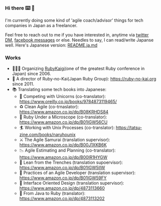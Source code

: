 ### Hi there :keyboard: :zombie:

I'm currently doing some kind of 'agile coach/advisor' things for tech companies in Japan as a freelancer.

Feel free to reach out to me if you have interested in, anytime via [twitter DM](https://twitter.com/kakutani), [facebook messages](https://fb.me/kakutani) or else. Needles to say, I can read/write Japanse well. Here's Japanese version: [README.ja.md](./README.ja.md)

### Works

* 🧑‍🤝‍🧑 Organizing [RubyKaigi](https://rubykaigi.org)(one of the greatest Ruby conference in Japan) since 2006.
* 🔴 A director of Ruby-no-Kai(Japan Ruby Group): https://ruby-no-kai.org since 2011.
* 📚 Translating some tech books into Japanese: 
  * 🦄 Competing with Unicorns (co-translator): https://www.oreilly.co.jp/books/9784873119465/
  * ♻️ Clean Agile (co-trnaslator): https://www.amazon.co.jp/dp/B08KRHDS84
  * 🔬 Ruby Under a Microscope (co-translator): https://www.amazon.co.jp/dp/B01IGW56CU
  * 🏄 Working with Unix Processes (co-translator): https://tatsu-zine.com/books/naruhounix
  * ⚔️ The Agile Samurai (translation supervisor): https://www.amazon.co.jp/dp/B00J1XKB6K
  * 📉 Agile Estimating and Planning (co-translator): https://www.amazon.co.jp/dp/B00IR1HYGW
  * 🚙 Lean from the Trenches (translation supoervisor): https://www.amazon.co.jp/dp/B01IGW5IIW
  * 👼 Practices of an Agile Developer (translation supervisor): https://www.amazon.co.jp/dp/B01IGW59FY
  * 🍕 Interface Oriented Design (translation supervisor): https://www.amazon.co.jp/dp/4873113660
  * 🚣 From Java to Ruby (translator): https://www.amazon.co.jp/dp/4873113202

<!--
**kakutani/kakutani** is a ✨ _special_ ✨ repository because its `README.md` (this file) appears on your GitHub profile.

Here are some ideas to get you started:

- 🔭 I’m currently working on ...
- 🌱 I’m currently learning ...
- 👯 I’m looking to collaborate on ...
- 🤔 I’m looking for help with ...
- 💬 Ask me about ...
- 📫 How to reach me: ...
- 😄 Pronouns: ...
- ⚡ Fun fact: ...
-->
